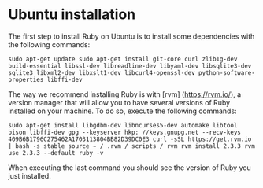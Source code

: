 ﻿
# Ubuntu installation

The first step to install Ruby on Ubuntu is to install some dependencies with the following commands:

``
sudo apt-get update
sudo apt-get install git-core curl zlib1g-dev build-essential libssl-dev libreadline-dev libyaml-dev libsqlite3-dev sqlite3 libxml2-dev libxslt1-dev libcurl4-openssl-dev python-software-properties libffi-dev
``

The way we recommend installing Ruby is with [rvm] (https://rvm.io/), a version manager that will allow you to have several versions of Ruby installed on your machine. To do so, execute the following commands:

``
sudo apt-get install libgdbm-dev libncurses5-dev automake libtool bison libffi-dev
gpg --keyserver hkp: //keys.gnupg.net --recv-keys 409B6B1796C275462A1703113804BB82D39DC0E3
curl -sSL https://get.rvm.io | bash -s stable
source ~ / .rvm / scripts / rvm
rvm install 2.3.3
rvm use 2.3.3 --default
ruby -v
``

When executing the last command you should see the version of Ruby you just installed.
